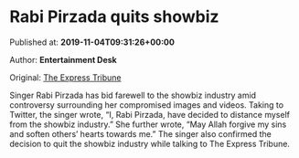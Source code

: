 
# Rabi Pirzada quits showbiz

Published at: **2019-11-04T09:31:26+00:00**

Author: **Entertainment Desk**

Original: [The Express Tribune](https://tribune.com.pk/story/2093283/4-rabi-pirzada-quits-showbiz-industry-asks-god-forgive-sins/)

Singer Rabi Pirzada has bid farewell to the showbiz industry amid controversy surrounding her compromised images and videos.
Taking to Twitter, the singer wrote, “I, Rabi Pirzada, have decided to distance myself from the showbiz industry.”
She further wrote, “May Allah forgive my sins and soften others’ hearts towards me.” The singer also confirmed the decision to quit the showbiz industry while talking to The Express Tribune.
